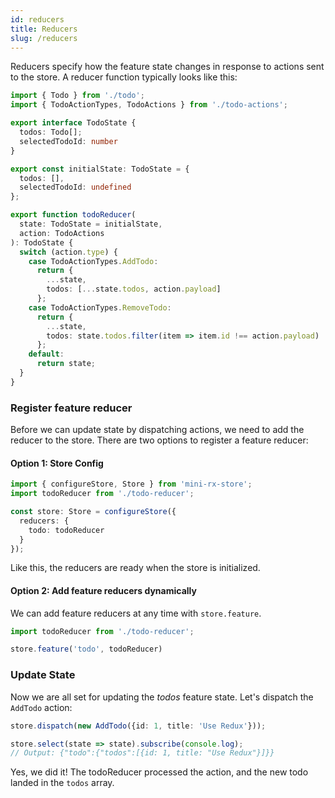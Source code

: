 ```yaml
---
id: reducers
title: Reducers
slug: /reducers
---
```


Reducers specify how the feature state changes in response to actions sent to the store. 
A reducer function typically looks like this:

```ts title="todo-reducer.ts"
import { Todo } from './todo';
import { TodoActionTypes, TodoActions } from './todo-actions';

export interface TodoState {
  todos: Todo[];
  selectedTodoId: number
}

export const initialState: TodoState = {
  todos: [],
  selectedTodoId: undefined
};

export function todoReducer(
  state: TodoState = initialState,
  action: TodoActions
): TodoState {
  switch (action.type) {
    case TodoActionTypes.AddTodo:
      return {
        ...state,
        todos: [...state.todos, action.payload]
      };
    case TodoActionTypes.RemoveTodo:
      return {
        ...state,
        todos: state.todos.filter(item => item.id !== action.payload)
      };
    default:
      return state;
  }
}
```

### Register feature reducer
Before we can update state by dispatching actions, we need to add the reducer to the store.
There are two options to register a feature reducer:
#### Option 1: Store Config
```ts
import { configureStore, Store } from 'mini-rx-store';
import todoReducer from './todo-reducer';

const store: Store = configureStore({
  reducers: {
    todo: todoReducer
  }
});
```

Like this, the reducers are ready when the store is initialized.

#### Option 2: Add feature reducers dynamically
We can add feature reducers at any time with `store.feature`.

```ts
import todoReducer from './todo-reducer';

store.feature('todo', todoReducer)
```
### Update State
Now we are all set for updating the *todos* feature state.
Let's dispatch the `AddTodo` action:
```ts
store.dispatch(new AddTodo({id: 1, title: 'Use Redux'}));

store.select(state => state).subscribe(console.log); 
// Output: {"todo":{"todos":[{id: 1, title: "Use Redux"}]}}
```
Yes, we did it! The todoReducer processed the action, and the new todo landed in the `todos` array.
